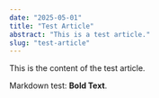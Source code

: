 ```yaml
---
date: "2025-05-01"
title: "Test Article"
abstract: "This is a test article."
slug: "test-article"
---
```


This is the content of the test article.

Markdown test: **Bold Text**.